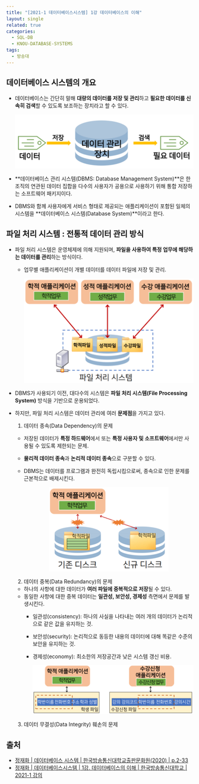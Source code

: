 ```yaml
---
title: "[2021-1 데이터베이스시스템] 1강 데이터베이스의 이해"
layout: single
related: true
categories:
  - SQL-DB
  - KNOU-DATABASE-SYSTEMS
tags:
  - 방송대
---
```


## 데이터베이스 시스템의 개요
- 데이터베이스는 간단히 말해 **대량의 데이터를 저장 및 관리**하고 **필요한 데이터를 신속히 검색**할 수 있도록 보조하는 장치라고 할 수 있다.

  <p align="center"><img src="/assets/images/sql-db/001-definition-of-database.png"></p>
  
- **데이터베이스 관리 시스템(DBMS: Database Management System)**은 한 조직의 연관된 데이터 집합을 다수의 사용자가 공용으로 사용하기 위해 통합 저장하는 소프트웨어 패키지이다.
- DBMS와 함께 사용자에게 서비스 형태로 제공되는 애플리케이션이 포함된 일체의 시스템을 **데이터베이스 시스템(Database System)**이라고 한다.

## 파일 처리 시스템 : 전통적 데이터 관리 방식
- 파일 처리 시스템은 운영체제에 의해 지원되며, **파일을 사용하여 특정 업무에 해당하는 데이터를 관리**하는 방식이다.
  - 업무별 애플리케이션이 개별 데이터를 데이터 파일에 저장 및 관리. 
  
    <p align="center"><img src="/assets/images/sql-db/001-file-processing-system.png"></p>

- DBMS가 사용되기 이전, 대다수의 시스템은 **파일 처리 시스템(File Processing System)** 방식을 기반으로 운용되었다.
- 하지만, 파일 처리 시스템은 데이터 관리에 여러 **문제점**을 가지고 있다.

  1. 데이터 종속(Data Dependency)의 문제
    - 저장된 데이터가 **특정 하드웨어**에서 또는 **특정 사용자 및 소프트웨어**에서만 사용될 수 있도록 제한되는 문제.
    - **물리적 데이터 종속**과 **논리적 데이터 종속**으로 구분할 수 있다.
    - DBMS는 데이터를 프로그램과 완전히 독립시킴으로써, 종속으로 인한 문제를 근본적으로 배제시킨다.
    
      <p align="center"><img src="/assets/images/sql-db/001-data-dependency.png"></p>
        
  2. 데이터 중복(Data Redundancy)의 문제
    - 하나의 사항에 대한 데이터가 **여러 파일에 중복적으로 저장**될 수 있다.
    - 동일한 사항에 대한 중복 데이터는 **일관성, 보안성, 경제성** 측면에서 문제를 발생시킨다.
      - 일관성(consistency): 하나의 사실을 나타내는 여러 개의 데이터가 논리적으로 같은 값을 유지하는 것.
      - 보안성(security): 논리적으로 동등한 내용의 데이터에 대해 똑같은 수준의 보안을 유지하는 것.
      - 경제성(economy): 최소한의 저장공간과 낮은 시스템 갱신 비용.

        <p align="center"><img src="/assets/images/sql-db/001-data-redundancy.png"></p>
        
  3. 데이터 무결성(Data Integrity) 훼손의 문제
  

 
## 출처
- [정재화 \| 데이터베이스 시스템 \| 한국방송통신대학교출판문화원(2020) \| p.2-33](https://press.knou.ac.kr/goods/textBookView.do?condCmdtCode=9788920035500&condLscValue=001&condYr=&condSmst=)
- [정재화 \| 데이터베이스시스템 \| 1강. 데이터베이스의 이해 \| 한국방송통신대학교 \| 2021-1 강의](https://ucampus.knou.ac.kr/ekp/user/course/initUCRCourse.sdo?pageIndex=1&recordCountPerPage=4&sbjtId=KNOU1411001&cntsId=KNOU1411&atlcNo=6889724&tespNo=&lectPldcTocNo=&examApexNo=&burSbjtCd=&tabNo=01&curSbjtId=&curLectPldcTocNo=&systemDiv=H&searchCntsCateNo=34&searchShgr=&searchSeme=&epTicket=LOG)
